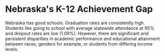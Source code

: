 # Nebraska's K-12 Achievement Gap

Nebraska has good schools. Graduation rates are consistently high. Students like going to school with average statewide attendance at 95% and dropout rates are low (1.09%). However, there are significant and persistent disparities in academic performance and educational attainment between races, genders for example, or students from differing income levels.